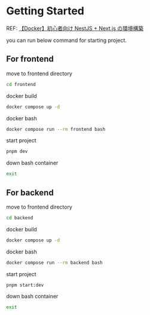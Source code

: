 # Getting Started

REF: [【Docker】初心者向け NestJS + Next.js の環境構築](https://qiita.com/tsuyuni/items/95551eb3d71be4ae79c8)

you can run below command for starting project.

## For frontend

move to frontend directory

```sh
cd frontend
```

docker build

```sh
docker compose up -d
```

docker bash

```sh
docker compose run --rm frontend bash
```

start project

```sh
pnpm dev
```

down bash container

```sh
exit
```

## For backend

move to frontend directory

```sh
cd backend
```

docker build

```sh
docker compose up -d
```

docker bash

```sh
docker compose run --rm backend bash
```

start project

```sh
pnpm start:dev
```

down bash container

```sh
exit
```
